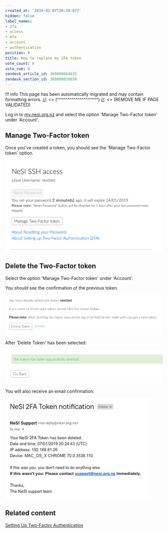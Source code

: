```yaml
---
created_at: '2019-01-07T20:34:07Z'
hidden: false
label_names:
- 2fa
- access
- mfa
- account
- authentication
position: 0
title: How to replace my 2FA token
vote_count: 0
vote_sum: 0
zendesk_article_id: 360000684635
zendesk_section_id: 360000039036
---
```




[//]: <> (REMOVE ME IF PAGE VALIDATED)
[//]: <> (vvvvvvvvvvvvvvvvvvvv)
!!! info
    This page has been automatically migrated and may contain formatting errors.
[//]: <> (^^^^^^^^^^^^^^^^^^^^)
[//]: <> (REMOVE ME IF PAGE VALIDATED)

Log in to [my.nesi.org.nz](https://my.nesi.org.nz) and select the option
'Manage Two-Factor token' under 'Account'.

## Manage Two-Factor token

Once you've created a token, you should see the 'Manage Two-Factor
token' option.

![image2018-10-26\_15-36-10.png](../../assets/images/image2018-10-26_15-36-10.png)

## Delete the Two-Factor token

Select the option 'Manage Two-Factor token' under 'Account'.

You should see the confirmation of the previous token.

![](../../assets/images/mceclip0_0_0_0_0_0_0_0_0_0_0_0.png)

After 'Delete Token' has been selected:

![](../../assets/images/mceclip1_0_0.png)

You will also receive an email confirmation:

![](../../assets/images/mceclip3.png)

## Related content

[Setting Up Two-Factor
Authentication](https://support.nesi.org.nz/hc/en-gb/articles/360000203075-Setting-Up-Two-Factor-Authentication)
